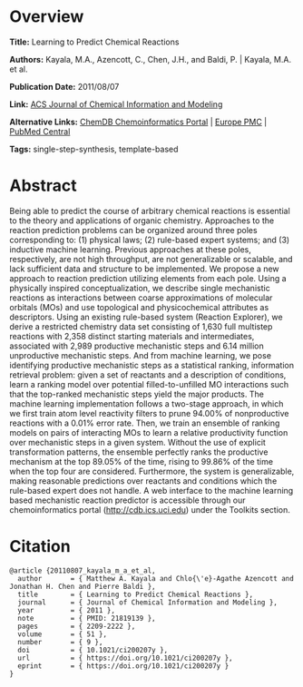 # Overview
**Title:**
Learning to Predict Chemical Reactions

**Authors:**
Kayala, M.A., Azencott, C., Chen, J.H., and Baldi, P. |
Kayala, M.A. et al.

**Publication Date:**
2011/08/07

**Link:**
[ACS Journal of Chemical Information and Modeling](https://pubs.acs.org/doi/abs/10.1021/ci200207y)

**Alternative Links:**
[ChemDB Chemoinformatics Portal](https://cdb.ics.uci.edu) |
[Europe PMC](https://europepmc.org/article/med/21819139) |
[PubMed Central](https://pmc.ncbi.nlm.nih.gov/articles/PMC3193800)

**Tags:**
single-step-synthesis, template-based


# Abstract
Being able to predict the course of arbitrary chemical reactions is essential to the theory and applications of organic chemistry.
Approaches to the reaction prediction problems can be organized around three poles corresponding to: (1) physical laws; (2) rule-based expert systems; and (3) inductive machine learning.
Previous approaches at these poles, respectively, are not high throughput, are not generalizable or scalable, and lack sufficient data and structure to be implemented.
We propose a new approach to reaction prediction utilizing elements from each pole.
Using a physically inspired conceptualization, we describe single mechanistic reactions as interactions between coarse approximations of molecular orbitals (MOs) and use topological and physicochemical attributes as descriptors.
Using an existing rule-based system (Reaction Explorer), we derive a restricted chemistry data set consisting of 1,630 full multistep reactions with 2,358 distinct starting materials and intermediates, associated with 2,989 productive mechanistic steps and 6.14 million unproductive mechanistic steps.
And from machine learning, we pose identifying productive mechanistic steps as a statistical ranking, information retrieval problem: given a set of reactants and a description of conditions, learn a ranking model over potential filled-to-unfilled MO interactions such that the top-ranked mechanistic steps yield the major products.
The machine learning implementation follows a two-stage approach, in which we first train atom level reactivity filters to prune 94.00% of nonproductive reactions with a 0.01% error rate.
Then, we train an ensemble of ranking models on pairs of interacting MOs to learn a relative productivity function over mechanistic steps in a given system.
Without the use of explicit transformation patterns, the ensemble perfectly ranks the productive mechanism at the top 89.05% of the time, rising to 99.86% of the time when the top four are considered.
Furthermore, the system is generalizable, making reasonable predictions over reactants and conditions which the rule-based expert does not handle.
A web interface to the machine learning based mechanistic reaction predictor is accessible through our chemoinformatics portal (http://cdb.ics.uci.edu) under the Toolkits section.


# Citation
```
@article {20110807_kayala_m_a_et_al,
  author       = { Matthew A. Kayala and Chlo{\'e}-Agathe Azencott and Jonathan H. Chen and Pierre Baldi },
  title        = { Learning to Predict Chemical Reactions },
  journal      = { Journal of Chemical Information and Modeling },
  year         = { 2011 },
  note         = { PMID: 21819139 },
  pages        = { 2209-2222 },
  volume       = { 51 },
  number       = { 9 },
  doi          = { 10.1021/ci200207y },
  url          = { https://doi.org/10.1021/ci200207y },
  eprint       = { https://doi.org/10.1021/ci200207y }
}
```
